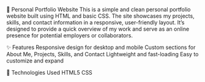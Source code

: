 💼 Personal Portfolio Website
This is a simple and clean personal portfolio website built using HTML and basic CSS. The site showcases my projects, skills, and contact information in a responsive, user-friendly layout. It’s designed to provide a quick overview of my work and serve as an online presence for potential employers or collaborators.

✨ Features
Responsive design for desktop and mobile
Custom sections for About Me, Projects, Skills, and Contact
Lightweight and fast-loading
Easy to customize and expand

🔧 Technologies Used
HTML5
CSS
